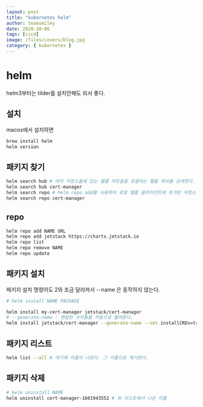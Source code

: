 ```yaml
---
layout: post
title: "kubernetes helm"
author: teamsmiley
date: 2020-10-06
tags: [cicd]
image: /files/covers/blog.jpg
category: { kubernetes }
---
```


# helm

helm3부터는 tilder를 설치안해도 되서 좋다.

## 설치

macos에서 설치하면

```bash
brew install helm
helm version
```

## 패키지 찾기

```bash
helm search hub # 여러 저장소들에 있는 헬름 차트들을 포괄하는 헬름 허브를 검색한다.
helm search hub cert-manager
helm search repo # helm repo add를 사용하여 로컬 헬름 클라이언트에 추가된 저장소들을 검색한다. 검색은 로컬 데이터 상에서 이루어지며, 퍼블릭 네트워크 접속이 필요하지 않다.
helm search repo cert-manager
```

## repo

```bash
helm repo add NAME URL
helm repo add jetstack https://charts.jetstack.io
helm repo list
helm repo remove NAME
helm repo update
```

## 패키지 설치

패키지 설치 명령어도 2와 조금 달라져서 --name 은 동작하지 않는다.

```bash
# helm install NAME PACKAGE

helm install my-cert-manager jetstack/cert-manager
# --generate-name : 랜덤한 숫자들을 자동으로 붙여준다.
helm install jetstack/cert-manager --generate-name --set installCRDs=true
```

## 패키지 리스트

```bash
helm list --all # 여기에 이름이 나온다. 그 이름으로 제거한다.
```

## 패키지 삭제

```bash
# helm uninstall NAME
helm uninstall cert-manager-1601943552 # 위 리스트에서 나온 이름
```
